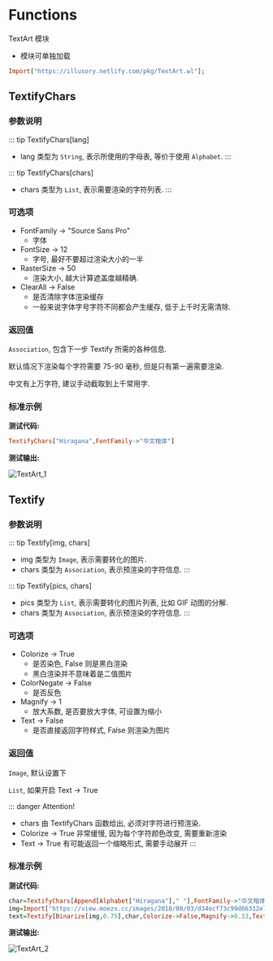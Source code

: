 # Functions

TextArt 模块

- 模块可单独加载

```haskell
Import["https://illusory.netlify.com/pkg/TextArt.wl"];
```

## TextifyChars

### 参数说明

::: tip TextifyChars[lang]
- lang 类型为 `String`, 表示所使用的字母表, 等价于使用 `Alphabet`.
:::

::: tip TextifyChars[chars]
- chars 类型为 `List`, 表示需要渲染的字符列表.
:::

### 可选项

- FontFamily -> "Source Sans Pro"
	- 字体
- FontSize -> 12
	- 字号, 最好不要超过渲染大小的一半
- RasterSize -> 50
	- 渲染大小, 越大计算遮盖度越精确.
- ClearAll -> False
	- 是否清除字体渲染缓存
	- 一般来说字体字号字符不同都会产生缓存, 低于上千时无需清除.

### 返回值

`Association`, 包含下一步 Textify 所需的各种信息.

默认情况下渲染每个字符需要 75-90 毫秒, 但是只有第一遍需要渲染.

中文有上万字符, 建议手动截取到上千常用字.

### 标准示例

**测试代码:**
```haskell
TextifyChars["Hiragana",FontFamily->"华文楷体"]
```

**测试输出:**

![TextArt_1](https://i.loli.net/2018/08/03/5b644a371a512.png)

## Textify

### 参数说明

::: tip Textify[img, chars]
- img 类型为 `Image`, 表示需要转化的图片.
- chars 类型为 `Association`, 表示预渲染的字符信息.
:::

::: tip Textify[pics, chars]
- pics 类型为 `List`, 表示需要转化的图片列表, 比如 GIF 动图的分解.
- chars 类型为 `Association`, 表示预渲染的字符信息.
:::

### 可选项

- Colorize -> True
	- 是否染色, False 则是黑白渲染
	- 黑白渲染并不意味着是二值图片
- ColorNegate -> False
	- 是否反色
- Magnify -> 1
	- 放大系数, 是否要放大字体, 可设置为缩小
- Text -> False
	- 是否直接返回字符样式, False 则渲染为图片

### 返回值

`Image`, 默认设置下

`List`, 如果开启 Text -> True

::: danger Attention!
- chars 由 TextifyChars 函数给出, 必须对字符进行预渲染.
- Colorize -> True 非常缓慢, 因为每个字符颜色改变, 需要重新渲染
- Text -> True 有可能返回一个缩略形式, 需要手动展开
:::

### 标准示例

**测试代码:**
```haskell
char=TextifyChars[Append[Alphabet["Hiragana"]," "],FontFamily->"华文楷体"];
img=Import["https://view.moezx.cc/images/2018/08/03/d34ecf73c99d66312e7408e6c159feb5485b15b8.md.jpg"];
text=Textify[Binarize[img,0.75],char,Colorize->False,Magnify->0.33,Text->True]
```

**测试输出:**

![TextArt_2](https://i.loli.net/2018/08/03/5b64513a1d089.png)

